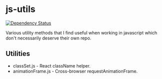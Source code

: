 # js-utils

[![Dependency Status](https://david-dm.org/kevingrandon/js-utils.svg)](https://david-dm.org/kevingrandon/js-utils)

Various utility methods that I find useful when working in javascript which don't necessarily deserve their own repo.

## Utilities

* classSet.js - React className helper.
* animationFrame.js - Cross-browser requestAnimationFrame.
